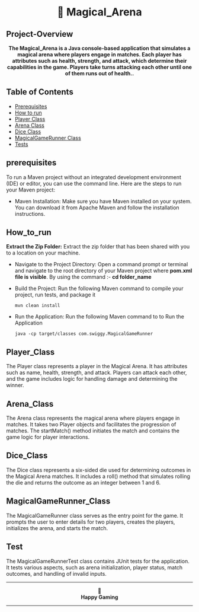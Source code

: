 <h1 align="center"> 🤼 Magical_Arena</h1>

## Project-Overview

<p align="center">
  <b>The Magical_Arena is a Java console-based application that simulates a magical arena where players engage in matches. Each player has attributes such as health, strength, and attack, which determine their capabilities in the game. Players take turns attacking each other until one of them runs out of health..</b>
</p>

## Table of Contents
- [Prerequisites](#prerequisites)
- [How to run](#How_to_run)
- [Player Class](#Player_Class)
- [Arena Class](#Arena_Class)
- [Dice Class](#Dice_Class)
- [MagicalGameRunner Class](#MagicalGameRunner_Class)
- [Tests](#Test)

## prerequisites
To run a Maven project without an integrated development environment (IDE) or editor, you can use the command line. Here are the steps to run your Maven project:
- Maven Installation:
  Make sure you have Maven installed on your system. You can download it from Apache Maven and follow the installation instructions.

## How_to_run
**Extract the Zip Folder:**
   Extract the zip folder that has been shared with you to a location on your machine.
- Navigate to the Project Directory: 
  Open a command prompt or terminal and navigate to the root directory of your Maven project where **pom.xml file is visible**.
  By using the command :- **cd folder_name**

- Build the Project:
  Run the following Maven command to compile your project, run tests, and package it
  ```
  mvn clean install
  ```
- Run the Application:
  Run the following Maven command to to Run the Application
  ```
  java -cp target/classes com.swiggy.MagicalGameRunner

  ```

## Player_Class
The Player class represents a player in the Magical Arena. It has attributes such as name, health, strength, and attack. Players can attack each other, and the 
game includes logic for handling damage and determining the winner.

## Arena_Class
The Arena class represents the magical arena where players engage in matches. It takes two Player objects and facilitates the progression of matches. The 
startMatch() method initiates the match and contains the game logic for player interactions.

## Dice_Class
The Dice class represents a six-sided die used for determining outcomes in the Magical Arena matches. It includes a roll() method that simulates rolling the die 
and returns the outcome as an integer between 1 and 6.

## MagicalGameRunner_Class
The MagicalGameRunner class serves as the entry point for the game. It prompts the user to enter details for two players, creates the players, initializes the 
arena, and starts the match.

## Test
The MagicalGameRunnerTest class contains JUnit tests for the application. It tests various aspects, such as arena initialization, player status, match outcomes, 
and handling of invalid inputs.


---

<p align="center">
  🤼<br>
  <b>Happy Gaming</b>
</p>

---
